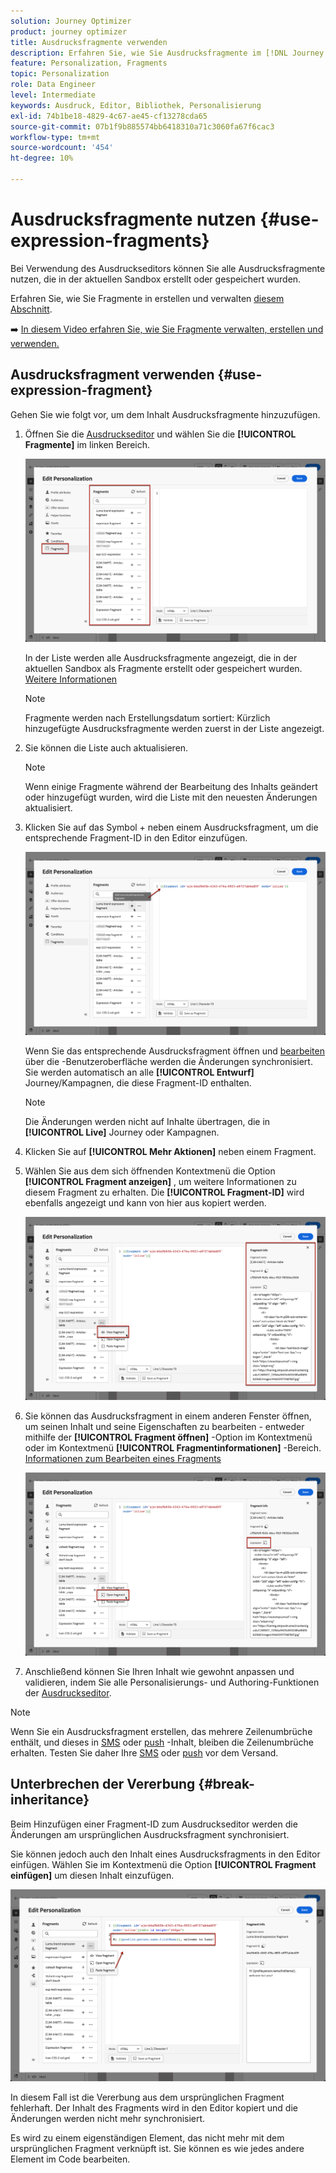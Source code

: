 ```yaml
---
solution: Journey Optimizer
product: journey optimizer
title: Ausdrucksfragmente verwenden
description: Erfahren Sie, wie Sie Ausdrucksfragmente im [!DNL Journey Optimizer] Ausdruckseditor.
feature: Personalization, Fragments
topic: Personalization
role: Data Engineer
level: Intermediate
keywords: Ausdruck, Editor, Bibliothek, Personalisierung
exl-id: 74b1be18-4829-4c67-ae45-cf13278cda65
source-git-commit: 07b1f9b885574bb6418310a71c3060fa67f6cac3
workflow-type: tm+mt
source-wordcount: '454'
ht-degree: 10%

---
```


# Ausdrucksfragmente nutzen {#use-expression-fragments}

Bei Verwendung des Ausdruckseditors können Sie alle Ausdrucksfragmente nutzen, die in der aktuellen Sandbox erstellt oder gespeichert wurden.

Erfahren Sie, wie Sie Fragmente in erstellen und verwalten [diesem Abschnitt](../content-management/fragments.md).

➡️ [In diesem Video erfahren Sie, wie Sie Fragmente verwalten, erstellen und verwenden.](../content-management/fragments.md#video-fragments)

## Ausdrucksfragment verwenden {#use-expression-fragment}

Gehen Sie wie folgt vor, um dem Inhalt Ausdrucksfragmente hinzuzufügen.

1. Öffnen Sie die [Ausdruckseditor](personalization-build-expressions.md) und wählen Sie die **[!UICONTROL Fragmente]** im linken Bereich.

   ![](assets/expression-fragments-pane.png)

   In der Liste werden alle Ausdrucksfragmente angezeigt, die in der aktuellen Sandbox als Fragmente erstellt oder gespeichert wurden. [Weitere Informationen](../content-management/fragments.md#create-expression-fragment)

   >[!NOTE]
   >
   >Fragmente werden nach Erstellungsdatum sortiert: Kürzlich hinzugefügte Ausdrucksfragmente werden zuerst in der Liste angezeigt.

1. Sie können die Liste auch aktualisieren.

   >[!NOTE]
   >
   >Wenn einige Fragmente während der Bearbeitung des Inhalts geändert oder hinzugefügt wurden, wird die Liste mit den neuesten Änderungen aktualisiert.

1. Klicken Sie auf das Symbol + neben einem Ausdrucksfragment, um die entsprechende Fragment-ID in den Editor einzufügen.

   ![](assets/expression-fragment-add.png)

   Wenn Sie das entsprechende Ausdrucksfragment öffnen und [bearbeiten](../content-management/fragments.md#edit-fragments) über die -Benutzeroberfläche werden die Änderungen synchronisiert. Sie werden automatisch an alle **[!UICONTROL Entwurf]** Journey/Kampagnen, die diese Fragment-ID enthalten.

   >[!NOTE]
   >
   >Die Änderungen werden nicht auf Inhalte übertragen, die in **[!UICONTROL Live]** Journey oder Kampagnen.

1. Klicken Sie auf **[!UICONTROL Mehr Aktionen]** neben einem Fragment.

1. Wählen Sie aus dem sich öffnenden Kontextmenü die Option **[!UICONTROL Fragment anzeigen]** , um weitere Informationen zu diesem Fragment zu erhalten. Die **[!UICONTROL Fragment-ID]** wird ebenfalls angezeigt und kann von hier aus kopiert werden.

   ![](assets/expression-fragment-view.png)

1. Sie können das Ausdrucksfragment in einem anderen Fenster öffnen, um seinen Inhalt und seine Eigenschaften zu bearbeiten - entweder mithilfe der **[!UICONTROL Fragment öffnen]** -Option im Kontextmenü oder im Kontextmenü **[!UICONTROL Fragmentinformationen]** -Bereich. [Informationen zum Bearbeiten eines Fragments](../content-management/fragments.md#edit-fragments)

   ![](assets/expression-fragment-open.png)

1. Anschließend können Sie Ihren Inhalt wie gewohnt anpassen und validieren, indem Sie alle Personalisierungs- und Authoring-Funktionen der [Ausdruckseditor](personalization-build-expressions.md).

>[!NOTE]
>
>Wenn Sie ein Ausdrucksfragment erstellen, das mehrere Zeilenumbrüche enthält, und dieses in [SMS](../sms/create-sms.md#sms-content) oder [push](../push/design-push.md) -Inhalt, bleiben die Zeilenumbrüche erhalten. Testen Sie daher Ihre [SMS](../sms/send-sms.md) oder [push](../push/send-push.md) vor dem Versand.

## Unterbrechen der Vererbung {#break-inheritance}

Beim Hinzufügen einer Fragment-ID zum Ausdruckseditor werden die Änderungen am ursprünglichen Ausdrucksfragment synchronisiert.

Sie können jedoch auch den Inhalt eines Ausdrucksfragments in den Editor einfügen. Wählen Sie im Kontextmenü die Option **[!UICONTROL Fragment einfügen]** um diesen Inhalt einzufügen.

![](assets/expression-fragment-paste.png)

In diesem Fall ist die Vererbung aus dem ursprünglichen Fragment fehlerhaft. Der Inhalt des Fragments wird in den Editor kopiert und die Änderungen werden nicht mehr synchronisiert.

Es wird zu einem eigenständigen Element, das nicht mehr mit dem ursprünglichen Fragment verknüpft ist. Sie können es wie jedes andere Element im Code bearbeiten.

